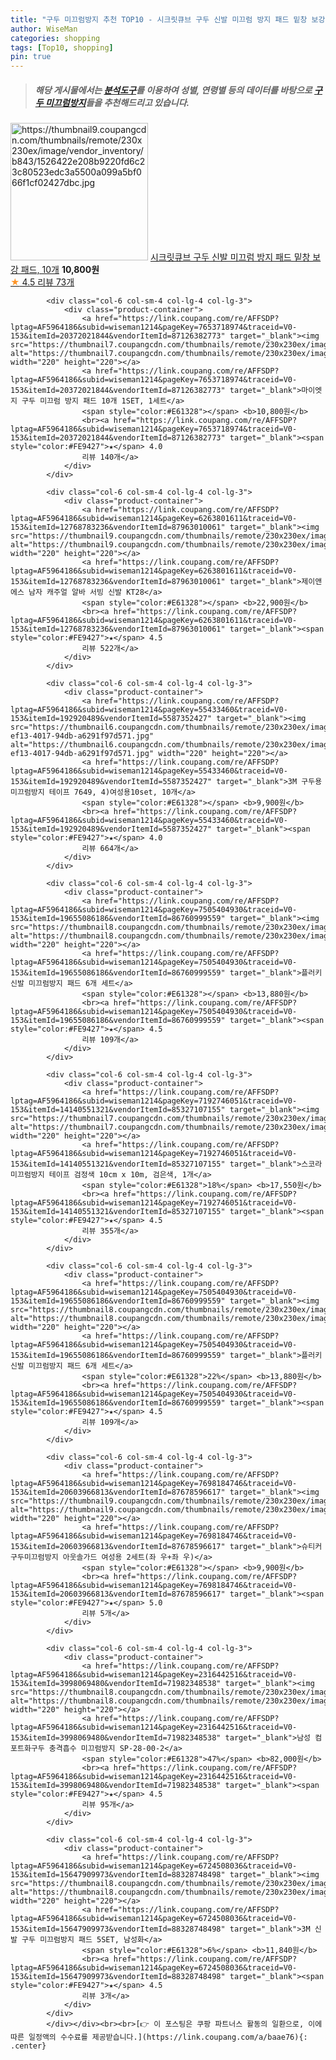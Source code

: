 ```yaml
---
title: "구두 미끄럼방지 추천 TOP10 - 시크릿큐브 구두 신발 미끄럼 방지 패드 밑창 보강 패드, 10개"
author: WiseMan
categories: shopping
tags: [Top10, shopping]
pin: true
---
```


> ##### 해당 게시물에서는 [**분석도구**](https://itemscout.io/)를 이용하여 **성별**, **연령별** 등의 데이터를 바탕으로 [**구두 미끄럼방지**](https://link.coupang.com/a/baae76)들을 추천해드리고 있습니다.
<div class="container"><div class="row">
            <div class="col-6 col-sm-4 col-lg-4 col-lg-3">
                <div class="product-container">
                    <a href="https://link.coupang.com/re/AFFSDP?lptag=AF5964186&subid=wiseman1214&pageKey=7717849693&traceid=V0-153&itemId=20705162769&vendorItemId=87776329396" target="_blank"><img src="https://thumbnail9.coupangcdn.com/thumbnails/remote/230x230ex/image/vendor_inventory/b843/1526422e208b9220fd6c23c80523edc3a5500a099a5bf066f1cf02427dbc.jpg" alt="https://thumbnail9.coupangcdn.com/thumbnails/remote/230x230ex/image/vendor_inventory/b843/1526422e208b9220fd6c23c80523edc3a5500a099a5bf066f1cf02427dbc.jpg" width="220" height="220"></a>
                    <a href="https://link.coupang.com/re/AFFSDP?lptag=AF5964186&subid=wiseman1214&pageKey=7717849693&traceid=V0-153&itemId=20705162769&vendorItemId=87776329396" target="_blank">시크릿큐브 구두 신발 미끄럼 방지 패드 밑창 보강 패드, 10개</a>
                    <span style="color:#E61328"></span> <b>10,800원</b>
                    <br><a href="https://link.coupang.com/re/AFFSDP?lptag=AF5964186&subid=wiseman1214&pageKey=7717849693&traceid=V0-153&itemId=20705162769&vendorItemId=87776329396" target="_blank"><span style="color:#FE9427">★</span> 4.5
                    리뷰 73개</a>
                </div>
            </div>
            
            <div class="col-6 col-sm-4 col-lg-4 col-lg-3">
                <div class="product-container">
                    <a href="https://link.coupang.com/re/AFFSDP?lptag=AF5964186&subid=wiseman1214&pageKey=7653718974&traceid=V0-153&itemId=20372021844&vendorItemId=87126382773" target="_blank"><img src="https://thumbnail7.coupangcdn.com/thumbnails/remote/230x230ex/image/vendor_inventory/15ec/e7dbf7d39756c328c49a9656b007cdaaa50b55d211cc8a03f8a9c91143da.jpg" alt="https://thumbnail7.coupangcdn.com/thumbnails/remote/230x230ex/image/vendor_inventory/15ec/e7dbf7d39756c328c49a9656b007cdaaa50b55d211cc8a03f8a9c91143da.jpg" width="220" height="220"></a>
                    <a href="https://link.coupang.com/re/AFFSDP?lptag=AF5964186&subid=wiseman1214&pageKey=7653718974&traceid=V0-153&itemId=20372021844&vendorItemId=87126382773" target="_blank">마이엣지 구두 미끄럼 방지 패드 10개 1SET, 1세트</a>
                    <span style="color:#E61328"></span> <b>10,800원</b>
                    <br><a href="https://link.coupang.com/re/AFFSDP?lptag=AF5964186&subid=wiseman1214&pageKey=7653718974&traceid=V0-153&itemId=20372021844&vendorItemId=87126382773" target="_blank"><span style="color:#FE9427">★</span> 4.0
                    리뷰 140개</a>
                </div>
            </div>
            
            <div class="col-6 col-sm-4 col-lg-4 col-lg-3">
                <div class="product-container">
                    <a href="https://link.coupang.com/re/AFFSDP?lptag=AF5964186&subid=wiseman1214&pageKey=6263801611&traceid=V0-153&itemId=12768783236&vendorItemId=87963010061" target="_blank"><img src="https://thumbnail9.coupangcdn.com/thumbnails/remote/230x230ex/image/vendor_inventory/9fd4/30dc8cd58398d023aed5f70868ec0c6783e78678e717ec07a81e56951b51.png" alt="https://thumbnail9.coupangcdn.com/thumbnails/remote/230x230ex/image/vendor_inventory/9fd4/30dc8cd58398d023aed5f70868ec0c6783e78678e717ec07a81e56951b51.png" width="220" height="220"></a>
                    <a href="https://link.coupang.com/re/AFFSDP?lptag=AF5964186&subid=wiseman1214&pageKey=6263801611&traceid=V0-153&itemId=12768783236&vendorItemId=87963010061" target="_blank">제이앤에스 남자 캐주얼 알바 서빙 신발 KT28</a>
                    <span style="color:#E61328"></span> <b>22,900원</b>
                    <br><a href="https://link.coupang.com/re/AFFSDP?lptag=AF5964186&subid=wiseman1214&pageKey=6263801611&traceid=V0-153&itemId=12768783236&vendorItemId=87963010061" target="_blank"><span style="color:#FE9427">★</span> 4.5
                    리뷰 522개</a>
                </div>
            </div>
            
            <div class="col-6 col-sm-4 col-lg-4 col-lg-3">
                <div class="product-container">
                    <a href="https://link.coupang.com/re/AFFSDP?lptag=AF5964186&subid=wiseman1214&pageKey=55433460&traceid=V0-153&itemId=192920489&vendorItemId=5587352427" target="_blank"><img src="https://thumbnail6.coupangcdn.com/thumbnails/remote/230x230ex/image/vendor_inventory/images/2017/08/09/16/5/f0614270-ef13-4017-94db-a6291f97d571.jpg" alt="https://thumbnail6.coupangcdn.com/thumbnails/remote/230x230ex/image/vendor_inventory/images/2017/08/09/16/5/f0614270-ef13-4017-94db-a6291f97d571.jpg" width="220" height="220"></a>
                    <a href="https://link.coupang.com/re/AFFSDP?lptag=AF5964186&subid=wiseman1214&pageKey=55433460&traceid=V0-153&itemId=192920489&vendorItemId=5587352427" target="_blank">3M 구두용 미끄럼방지 테이프 7649, 4)여성용10set, 10개</a>
                    <span style="color:#E61328"></span> <b>9,900원</b>
                    <br><a href="https://link.coupang.com/re/AFFSDP?lptag=AF5964186&subid=wiseman1214&pageKey=55433460&traceid=V0-153&itemId=192920489&vendorItemId=5587352427" target="_blank"><span style="color:#FE9427">★</span> 4.0
                    리뷰 664개</a>
                </div>
            </div>
            
            <div class="col-6 col-sm-4 col-lg-4 col-lg-3">
                <div class="product-container">
                    <a href="https://link.coupang.com/re/AFFSDP?lptag=AF5964186&subid=wiseman1214&pageKey=7505404930&traceid=V0-153&itemId=19655086186&vendorItemId=86760999559" target="_blank"><img src="https://thumbnail8.coupangcdn.com/thumbnails/remote/230x230ex/image/vendor_inventory/0e66/cc93d346c50469aa7810f7370fab47ff1f91a41dad4a04270219c75793f0.jpg" alt="https://thumbnail8.coupangcdn.com/thumbnails/remote/230x230ex/image/vendor_inventory/0e66/cc93d346c50469aa7810f7370fab47ff1f91a41dad4a04270219c75793f0.jpg" width="220" height="220"></a>
                    <a href="https://link.coupang.com/re/AFFSDP?lptag=AF5964186&subid=wiseman1214&pageKey=7505404930&traceid=V0-153&itemId=19655086186&vendorItemId=86760999559" target="_blank">플러키 신발 미끄럼방지 패드 6개 세트</a>
                    <span style="color:#E61328"></span> <b>13,880원</b>
                    <br><a href="https://link.coupang.com/re/AFFSDP?lptag=AF5964186&subid=wiseman1214&pageKey=7505404930&traceid=V0-153&itemId=19655086186&vendorItemId=86760999559" target="_blank"><span style="color:#FE9427">★</span> 4.5
                    리뷰 109개</a>
                </div>
            </div>
            
            <div class="col-6 col-sm-4 col-lg-4 col-lg-3">
                <div class="product-container">
                    <a href="https://link.coupang.com/re/AFFSDP?lptag=AF5964186&subid=wiseman1214&pageKey=7192746051&traceid=V0-153&itemId=14140551321&vendorItemId=85327107155" target="_blank"><img src="https://thumbnail7.coupangcdn.com/thumbnails/remote/230x230ex/image/vendor_inventory/7531/a21e7056a5f6b4f39d5d7c4e6d91f884dabb5d06566af2cb17ec46deea63.png" alt="https://thumbnail7.coupangcdn.com/thumbnails/remote/230x230ex/image/vendor_inventory/7531/a21e7056a5f6b4f39d5d7c4e6d91f884dabb5d06566af2cb17ec46deea63.png" width="220" height="220"></a>
                    <a href="https://link.coupang.com/re/AFFSDP?lptag=AF5964186&subid=wiseman1214&pageKey=7192746051&traceid=V0-153&itemId=14140551321&vendorItemId=85327107155" target="_blank">스코라 미끄럼방지 테이프 검정색 10cm x 10m, 검은색, 1개</a>
                    <span style="color:#E61328">18%</span> <b>17,550원</b>
                    <br><a href="https://link.coupang.com/re/AFFSDP?lptag=AF5964186&subid=wiseman1214&pageKey=7192746051&traceid=V0-153&itemId=14140551321&vendorItemId=85327107155" target="_blank"><span style="color:#FE9427">★</span> 4.5
                    리뷰 355개</a>
                </div>
            </div>
            
            <div class="col-6 col-sm-4 col-lg-4 col-lg-3">
                <div class="product-container">
                    <a href="https://link.coupang.com/re/AFFSDP?lptag=AF5964186&subid=wiseman1214&pageKey=7505404930&traceid=V0-153&itemId=19655086186&vendorItemId=86760999559" target="_blank"><img src="https://thumbnail8.coupangcdn.com/thumbnails/remote/230x230ex/image/vendor_inventory/0e66/cc93d346c50469aa7810f7370fab47ff1f91a41dad4a04270219c75793f0.jpg" alt="https://thumbnail8.coupangcdn.com/thumbnails/remote/230x230ex/image/vendor_inventory/0e66/cc93d346c50469aa7810f7370fab47ff1f91a41dad4a04270219c75793f0.jpg" width="220" height="220"></a>
                    <a href="https://link.coupang.com/re/AFFSDP?lptag=AF5964186&subid=wiseman1214&pageKey=7505404930&traceid=V0-153&itemId=19655086186&vendorItemId=86760999559" target="_blank">플러키 신발 미끄럼방지 패드 6개 세트</a>
                    <span style="color:#E61328">22%</span> <b>13,880원</b>
                    <br><a href="https://link.coupang.com/re/AFFSDP?lptag=AF5964186&subid=wiseman1214&pageKey=7505404930&traceid=V0-153&itemId=19655086186&vendorItemId=86760999559" target="_blank"><span style="color:#FE9427">★</span> 4.5
                    리뷰 109개</a>
                </div>
            </div>
            
            <div class="col-6 col-sm-4 col-lg-4 col-lg-3">
                <div class="product-container">
                    <a href="https://link.coupang.com/re/AFFSDP?lptag=AF5964186&subid=wiseman1214&pageKey=7698184746&traceid=V0-153&itemId=20603966813&vendorItemId=87678596617" target="_blank"><img src="https://thumbnail9.coupangcdn.com/thumbnails/remote/230x230ex/image/vendor_inventory/79d1/6d9a98e1a9b0a9bc7ad25a9e8f7bfa724d3d2c843d05a81777b9bba2bced.jpg" alt="https://thumbnail9.coupangcdn.com/thumbnails/remote/230x230ex/image/vendor_inventory/79d1/6d9a98e1a9b0a9bc7ad25a9e8f7bfa724d3d2c843d05a81777b9bba2bced.jpg" width="220" height="220"></a>
                    <a href="https://link.coupang.com/re/AFFSDP?lptag=AF5964186&subid=wiseman1214&pageKey=7698184746&traceid=V0-153&itemId=20603966813&vendorItemId=87678596617" target="_blank">슈티커 구두미끄럼방지 아웃솔가드 여성용 2세트(좌 우+좌 우)</a>
                    <span style="color:#E61328"></span> <b>9,900원</b>
                    <br><a href="https://link.coupang.com/re/AFFSDP?lptag=AF5964186&subid=wiseman1214&pageKey=7698184746&traceid=V0-153&itemId=20603966813&vendorItemId=87678596617" target="_blank"><span style="color:#FE9427">★</span> 5.0
                    리뷰 5개</a>
                </div>
            </div>
            
            <div class="col-6 col-sm-4 col-lg-4 col-lg-3">
                <div class="product-container">
                    <a href="https://link.coupang.com/re/AFFSDP?lptag=AF5964186&subid=wiseman1214&pageKey=2316442516&traceid=V0-153&itemId=3998069480&vendorItemId=71982348538" target="_blank"><img src="https://thumbnail8.coupangcdn.com/thumbnails/remote/230x230ex/image/vendor_inventory/33d3/88b37fe2aa023c04e929214d4434cfc55649795bae629ee33d1e5166d0ce.jpg" alt="https://thumbnail8.coupangcdn.com/thumbnails/remote/230x230ex/image/vendor_inventory/33d3/88b37fe2aa023c04e929214d4434cfc55649795bae629ee33d1e5166d0ce.jpg" width="220" height="220"></a>
                    <a href="https://link.coupang.com/re/AFFSDP?lptag=AF5964186&subid=wiseman1214&pageKey=2316442516&traceid=V0-153&itemId=3998069480&vendorItemId=71982348538" target="_blank">남성 컴포트화구두 충격흡수 미끄럼방지 SP-28-00-2</a>
                    <span style="color:#E61328">47%</span> <b>82,000원</b>
                    <br><a href="https://link.coupang.com/re/AFFSDP?lptag=AF5964186&subid=wiseman1214&pageKey=2316442516&traceid=V0-153&itemId=3998069480&vendorItemId=71982348538" target="_blank"><span style="color:#FE9427">★</span> 4.5
                    리뷰 95개</a>
                </div>
            </div>
            
            <div class="col-6 col-sm-4 col-lg-4 col-lg-3">
                <div class="product-container">
                    <a href="https://link.coupang.com/re/AFFSDP?lptag=AF5964186&subid=wiseman1214&pageKey=6724508036&traceid=V0-153&itemId=15647909973&vendorItemId=88328748498" target="_blank"><img src="https://thumbnail8.coupangcdn.com/thumbnails/remote/230x230ex/image/vendor_inventory/6190/0d9285d10e014933670e60f8662ed97bfca86ba262e09502c857b0946675.jpg" alt="https://thumbnail8.coupangcdn.com/thumbnails/remote/230x230ex/image/vendor_inventory/6190/0d9285d10e014933670e60f8662ed97bfca86ba262e09502c857b0946675.jpg" width="220" height="220"></a>
                    <a href="https://link.coupang.com/re/AFFSDP?lptag=AF5964186&subid=wiseman1214&pageKey=6724508036&traceid=V0-153&itemId=15647909973&vendorItemId=88328748498" target="_blank">3M 신발 구두 미끄럼방지 패드 5SET, 남성화</a>
                    <span style="color:#E61328">6%</span> <b>11,840원</b>
                    <br><a href="https://link.coupang.com/re/AFFSDP?lptag=AF5964186&subid=wiseman1214&pageKey=6724508036&traceid=V0-153&itemId=15647909973&vendorItemId=88328748498" target="_blank"><span style="color:#FE9427">★</span> 4.5
                    리뷰 3개</a>
                </div>
            </div>
            </div></div><br><br>[👉 이 포스팅은 쿠팡 파트너스 활동의 일환으로, 이에 따른 일정액의 수수료를 제공받습니다.](https://link.coupang.com/a/baae76){: .center}